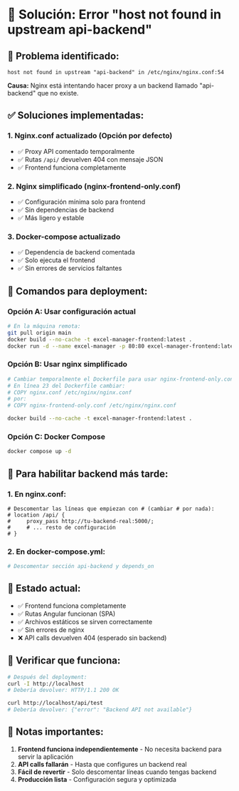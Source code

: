 # 🔧 Solución: Error "host not found in upstream api-backend"

## 🚨 Problema identificado:
```
host not found in upstream "api-backend" in /etc/nginx/nginx.conf:54
```

**Causa:** Nginx está intentando hacer proxy a un backend llamado "api-backend" que no existe.

## ✅ Soluciones implementadas:

### 1. Nginx.conf actualizado (Opción por defecto)
- ✅ Proxy API comentado temporalmente
- ✅ Rutas `/api/` devuelven 404 con mensaje JSON
- ✅ Frontend funciona completamente

### 2. Nginx simplificado (nginx-frontend-only.conf)
- ✅ Configuración mínima solo para frontend
- ✅ Sin dependencias de backend
- ✅ Más ligero y estable

### 3. Docker-compose actualizado
- ✅ Dependencia de backend comentada
- ✅ Solo ejecuta el frontend
- ✅ Sin errores de servicios faltantes

## 🚀 Comandos para deployment:

### Opción A: Usar configuración actual
```bash
# En la máquina remota:
git pull origin main
docker build --no-cache -t excel-manager-frontend:latest .
docker run -d --name excel-manager -p 80:80 excel-manager-frontend:latest
```

### Opción B: Usar nginx simplificado
```bash
# Cambiar temporalmente el Dockerfile para usar nginx-frontend-only.conf:
# En línea 23 del Dockerfile cambiar:
# COPY nginx.conf /etc/nginx/nginx.conf
# por:
# COPY nginx-frontend-only.conf /etc/nginx/nginx.conf

docker build --no-cache -t excel-manager-frontend:latest .
```

### Opción C: Docker Compose
```bash
docker compose up -d
```

## 🔄 Para habilitar backend más tarde:

### 1. En nginx.conf:
```nginx
# Descomentar las líneas que empiezan con # (cambiar # por nada):
# location /api/ {
#     proxy_pass http://tu-backend-real:5000/;
#     # ... resto de configuración
# }
```

### 2. En docker-compose.yml:
```yaml
# Descomentar sección api-backend y depends_on
```

## 🎯 Estado actual:
- ✅ Frontend funciona completamente
- ✅ Rutas Angular funcionan (SPA)
- ✅ Archivos estáticos se sirven correctamente
- ✅ Sin errores de nginx
- ❌ API calls devuelven 404 (esperado sin backend)

## 🧪 Verificar que funciona:
```bash
# Después del deployment:
curl -I http://localhost
# Debería devolver: HTTP/1.1 200 OK

curl http://localhost/api/test
# Debería devolver: {"error": "Backend API not available"}
```

## 📝 Notas importantes:
1. **Frontend funciona independientemente** - No necesita backend para servir la aplicación
2. **API calls fallarán** - Hasta que configures un backend real
3. **Fácil de revertir** - Solo descomentar líneas cuando tengas backend
4. **Producción lista** - Configuración segura y optimizada 